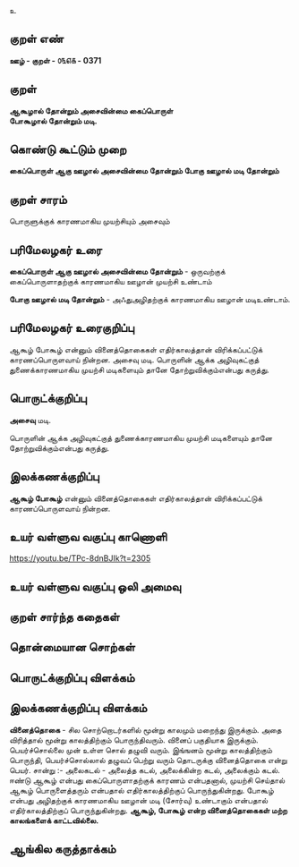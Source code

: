 உ

## குறள் எண் 

**ஊழ் - குறள் - ௦௩௭௧ - 0371**  

## குறள் 

**ஆகூழால் தோன்றும் அசைவின்மை கைப்பொருள்  
போகூழால் தோன்றும் மடி.**

## கொண்டு கூட்டும் முறை

**கைப்பொருள் ஆகு ஊழால் அசைவின்மை தோன்றும் போகு ஊழால் மடி தோன்றும்** 

## குறள் சாரம் 

பொருளுக்குக் காரணமாகிய முயற்சியும் அசைவும்   

## பரிமேலழகர் உரை

**கைப்பொருள் ஆகு ஊழால் அசைவின்மை தோன்றும்** - ஒருவற்குக் கைப்பொருளாதற்குக் காரணமாகிய ஊழான் முயற்சி உண்டாம்  

**போகு ஊழால் மடி தோன்றும்** - அஃதுஅழிதற்குக் காரணமாகிய ஊழான் மடிஉண்டாம். 

## பரிமேலழகர் உரைகுறிப்பு   

ஆகூழ் போகூழ் என்னும் வினைத்தொகைகள் எதிர்காலத்தான் விரிக்கப்பட்டுக் காரணப்பொருளவாய் நின்றன. அசைவு மடி. பொருளின் ஆக்க அழிவுகட்குத் துணைக்காரணமாகிய முயற்சி மடிகளையும் தானே தோற்றுவிக்கும்என்பது கருத்து.  

## பொருட்க்குறிப்பு 

**அசைவு** மடி.  

பொருளின் ஆக்க அழிவுகட்குத் துணைக்காரணமாகிய முயற்சி மடிகளையும் தானே தோற்றுவிக்கும்என்பது கருத்து.  

## இலக்கணக்குறிப்பு  

**ஆகூழ் போகூழ்** என்னும் வினைத்தொகைகள் எதிர்காலத்தான் விரிக்கப்பட்டுக் காரணப்பொருளவாய் நின்றன.    

## உயர் வள்ளுவ வகுப்பு காணொளி

https://youtu.be/TPc-8dnBJIk?t=2305

## உயர் வள்ளுவ வகுப்பு ஒலி அமைவு 

 
## குறள் சார்ந்த கதைகள் 


## தொன்மையான சொற்கள்


## பொருட்க்குறிப்பு விளக்கம்


## இலக்கணக்குறிப்பு விளக்கம்

**வினைத்தொகை** - சில சொற்றொடர்களில் மூன்று காலமும் மறைந்து இருக்கும். அதை விரித்தால் மூன்று காலத்திற்கும் பொருந்திவரும். வினைப் பகுதியாக இருக்கும். பெயர்ச்சொல்லை முன் உள்ள சொல் தழுவி வரும். இங்ஙனம் மூன்று காலத்திற்கும் பொருந்தி, பெயர்ச்சொல்லால் தழுவப் பெற்று வரும் தொடருக்கு வினைத்தொகை என்று பெயர். சான்று :- அலைகடல் - அலைத்த கடல், அலைக்கின்ற கடல், அலைக்கும் கடல்.       
ஈண்டு ஆகூழ் என்பது கைப்பொருளாதற்குக் காரணம் என்பதனால், முயற்சி செய்தால் ஆகூழ் பொருளைத்தரும் என்பதால் எதிர்காலத்திற்குப் பொருந்துகின்றது. போகூழ் என்பது அழிதற்குக் காரணமாகிய ஊழான் மடி (சோர்வு) உண்டாகும் என்பதால் எதிர்காலத்திற்குப் பொருந்துகின்றது. **ஆகூழ், போகூழ் என்ற வினைத்தொகைகள் மற்ற காலங்களைக் காட்டவில்லை.**  

## ஆங்கில கருத்தாக்கம் 


